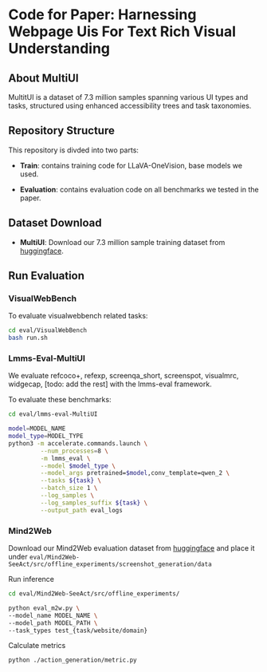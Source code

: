 # Code for Paper: Harnessing Webpage Uis For Text Rich Visual Understanding

## About MultiUI

MultitUI is a dataset of 7.3 million samples spanning various UI types and tasks, structured using enhanced accessibility trees and task taxonomies.

## Repository Structure

This repository is divded into two parts:

- **Train**: contains training code for LLaVA-OneVision, base models we used.

- **Evaluation**: contains evaluation code on all benchmarks we tested in the paper.
  
## Dataset Download
- **MultiUI**: Download our 7.3 million sample training dataset from [huggingface](https://huggingface.co/datasets/neulab/MultiUI).

## Run Evaluation

### VisualWebBench
To evaluate visualwebbench related tasks:
```bash
cd eval/VisualWebBench
bash run.sh
```



### Lmms-Eval-MultiUI
We evaluate refcoco+, refexp, screenqa_short, screenspot, visualmrc, widgecap, [todo: add the rest] with the lmms-eval framework.

To evaluate these benchmarks:
```bash
cd eval/lmms-eval-MultiUI
```
```bash
model=MODEL_NAME
model_type=MODEL_TYPE
python3 -m accelerate.commands.launch \
         --num_processes=8 \
         -m lmms_eval \
         --model $model_type \
         --model_args pretrained=$model,conv_template=qwen_2 \
         --tasks ${task} \
         --batch_size 1 \
         --log_samples \
         --log_samples_suffix ${task} \
         --output_path eval_logs
```

### Mind2Web
Download our Mind2Web evaluation dataset from [huggingface]() and place it under `eval/Mind2Web-SeeAct/src/offline_experiments/screenshot_generation/data`

Run inference
```bash
cd eval/Mind2Web-SeeAct/src/offline_experiments/

python eval_m2w.py \
--model_name MODEL_NAME \
--model_path MODEL_PATH \
--task_types test_{task/website/domain}
```
Calculate metrics
```bash
python ./action_generation/metric.py
```
